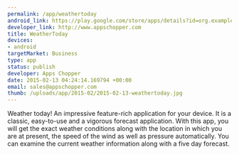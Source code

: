 ```yaml
--- 
permalink: /app/weathertoday
android_link: https://play.google.com/store/apps/details?id=org.example.weathertoday
developer_link: http://www.appschopper.com
title: WeatherToday
devices: 
- android
targetMarket: Business
type: app
status: publish
developer: Apps Chopper
date: 2015-02-13 04:24:14.169794 +00:00
email: sales@appschopper.com
thumb: /uploads/app/2015-02/2015-02-13-weathertoday.jpg
---
```


Weather today! An impressive feature-rich application for your device. It is a classic, easy-to-use and a vigorous forecast application. With this app, you will get the exact weather conditions along with the location in which you are at present, the speed of the wind as well as pressure automatically. You can examine the current weather information along with a five day forecast.
